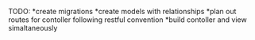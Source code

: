 TODO:
*create migrations
*create models with relationships
*plan out routes for contoller following restful convention
*build contoller and view simaltaneously 


